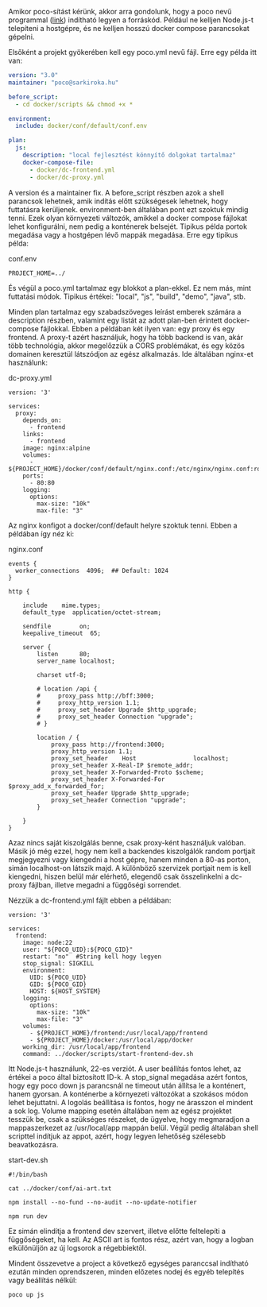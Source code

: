 Amikor poco-sítást kérünk, akkor arra gondolunk, hogy a poco nevű programmal ([link](https://getpoco.io/documentation/)) indítható legyen a forráskód. Például ne kelljen Node.js-t telepíteni a hostgépre, és ne kelljen hosszú docker compose parancsokat gépelni.

Elsőként a projekt gyökerében kell egy poco.yml nevű fájl. Erre egy példa itt van:

```yml
version: "3.0"
maintainer: "poco@sarkiroka.hu"

before_script:
  - cd docker/scripts && chmod +x *

environment:
  include: docker/conf/default/conf.env

plan:
  js:
    description: "local fejlesztést könnyítő dolgokat tartalmaz"
    docker-compose-file:
      - docker/dc-frontend.yml
      - docker/dc-proxy.yml
```

A version és a maintainer fix. A before_script részben azok a shell parancsok lehetnek, amik indítás előtt szükségesek lehetnek, hogy futtatásra kerüljenek.
environment-ben általában pont ezt szoktuk mindig tenni. Ezek olyan környezeti változók, amikkel a docker compose fájlokat lehet konfigurálni, nem pedig a konténerek belsejét. Tipikus példa portok megadása vagy a hostgépen lévő mappák megadása. Erre egy tipikus példa:

conf.env

```
PROJECT_HOME=../
```

És végül a poco.yml tartalmaz egy blokkot a plan-ekkel. Ez nem más, mint futtatási módok. Tipikus értékei: "local", "js", "build", "demo", "java", stb.

Minden plan tartalmaz egy szabadszöveges leírást emberek számára a description részben, valamint egy listát az adott plan-ben érintett docker-compose fájlokkal. Ebben a példában két ilyen van: egy proxy és egy frontend. A proxy-t azért használjuk, hogy ha több backend is van, akár több technológia, akkor megelőzzük a CORS problémákat, és egy közös domainen keresztül látszódjon az egész alkalmazás. Ide általában nginx-et használunk:

dc-proxy.yml

```
version: '3'

services:
  proxy:
    depends_on:
      - frontend
    links:
      - frontend
    image: nginx:alpine
    volumes:
      - ${PROJECT_HOME}/docker/conf/default/nginx.conf:/etc/nginx/nginx.conf:ro
    ports:
      - 80:80
    logging:
      options:
        max-size: "10k"
        max-file: "3"
```

Az nginx konfigot a docker/conf/default helyre szoktuk tenni. Ebben a példában így néz ki:

nginx.conf

```
events {
  worker_connections  4096;  ## Default: 1024
}

http {

	include	   mime.types;
	default_type  application/octet-stream;

	sendfile		on;
	keepalive_timeout  65;

	server {
		listen		80;
		server_name localhost;

		charset utf-8;

		# location /api {
        #     proxy_pass http://bff:3000;
        #     proxy_http_version 1.1;
        #     proxy_set_header Upgrade $http_upgrade;
        #     proxy_set_header Connection "upgrade";
        # }

		location / {
			proxy_pass http://frontend:3000;
			proxy_http_version 1.1;
			proxy_set_header    Host                localhost;
			proxy_set_header X-Real-IP $remote_addr;
			proxy_set_header X-Forwarded-Proto $scheme;
			proxy_set_header X-Forwarded-For $proxy_add_x_forwarded_for;
			proxy_set_header Upgrade $http_upgrade;
			proxy_set_header Connection "upgrade";
		}

	}
}
```

Azaz nincs saját kiszolgálás benne, csak proxy-ként használjuk valóban. Másik jó még ezzel, hogy nem kell a backendes kiszolgálók random portjait megjegyezni vagy kiengedni a host gépre, hanem minden a 80-as porton, simán localhost-on látszik majd. A különböző szervizek portjait nem is kell kiengedni, hiszen belül már elérhető, elegendő csak összelinkelni a dc-proxy fájlban, illetve megadni a függőségi sorrendet.

Nézzük a dc-frontend.yml fájlt ebben a példában:

```
version: '3'

services:
  frontend:
    image: node:22
    user: "${POCO_UID}:${POCO_GID}"
    restart: "no"  #String kell hogy legyen
    stop_signal: SIGKILL
    environment:
      UID: ${POCO_UID}
      GID: ${POCO_GID}
      HOST: ${HOST_SYSTEM}
    logging:
      options:
        max-size: "10k"
        max-file: "3"
    volumes:
      - ${PROJECT_HOME}/frontend:/usr/local/app/frontend
      - ${PROJECT_HOME}/docker:/usr/local/app/docker
    working_dir: /usr/local/app/frontend
    command: ../docker/scripts/start-frontend-dev.sh
```

Itt Node.js-t használunk, 22-es verziót. A user beállítás fontos lehet, az értékei a poco által biztosított ID-k. A stop_signal megadása azért fontos, hogy egy poco down js parancsnál ne timeout után állítsa le a konténert, hanem gyorsan. A konténerbe a környezeti változókat a szokásos módon lehet bejuttatni. A logolás beállítása is fontos, hogy ne árasszon el mindent a sok log.
Volume mapping esetén általában nem az egész projektet tesszük be, csak a szükséges részeket, de ügyelve, hogy megmaradjon a mappaszerkezet az /usr/local/app mappán belül. Végül pedig általában shell scripttel indítjuk az appot, azért, hogy legyen lehetőség szélesebb beavatkozásra.

start-dev.sh

```
#!/bin/bash

cat ../docker/conf/ai-art.txt

npm install --no-fund --no-audit --no-update-notifier

npm run dev
```

Ez simán elindítja a frontend dev szervert, illetve előtte feltelepíti a függőségeket, ha kell. Az ASCII art is fontos rész, azért van, hogy a logban elkülönüljön az új logsorok a régebbiektől.

Mindent összevetve a project a következő egységes paranccsal indítható ezután minden oprendszeren, minden előzetes nodej és egyéb telepítés vagy beállítás nélkül:

```
poco up js
```
